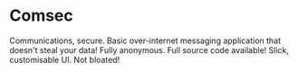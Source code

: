 # Comsec
Communications, secure. Basic over-internet messaging application that doesn't steal your data! Fully anonymous. Full source code available! Slick, customisable UI. Not bloated!
